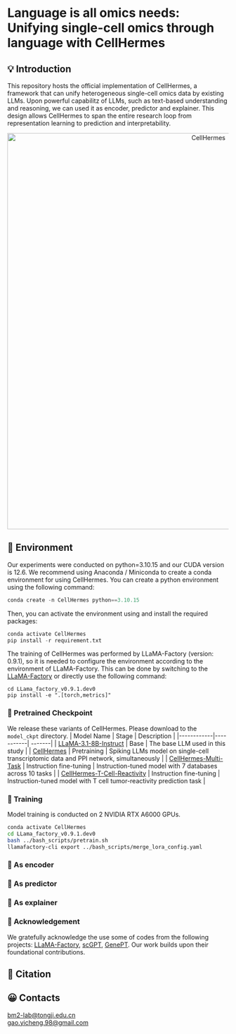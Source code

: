 # Language is all omics needs: Unifying single-cell omics through language with CellHermes
## 💡 Introduction 
This repository hosts the official implementation of CellHermes, a framework that can unify heterogeneous single-cell omics data by existing LLMs. Upon powerful capabilitz of LLMs, such as text-based understanding and reasoning, we can used it as encoder, predictor and explainer. This design allows CellHermes to span the entire research loop from representation learning to prediction and interpretability.
<p align="center"><img src="https://github.com/bm2-lab/CellHermes/blob/main/img/Framework.png" alt="CellHermes" width="900px" /></p> 

## 🔧 Environment
Our experiments were conducted on python=3.10.15 and our CUDA version is 12.6.
We recommend using Anaconda / Miniconda to create a conda environment for using CellHermes. You can create a python environment using the following command:
```python
conda create -n CellHermes python==3.10.15
```

Then, you can activate the environment using and install the required packages:
```python
conda activate CellHermes
pip install -r requirement.txt
```
The training of CellHermes was performed by LLaMA-Factory (version: 0.9.1), so it is needed to configure the environment according to the environment of LLaMA-Factory. This can be done by switching to the [LLaMA-Factory](https://github.com/hiyouga/LLaMA-Factory) or directly use the following command:
```
cd LLama_factory_v0.9.1.dev0 
pip install -e ".[torch,metrics]"
```

### 🤖 Pretrained Checkpoint
We release these variants of ​​CellHermes​​. Please download to the `model_ckpt` directory.
| Model Name | Stage | Description |
|------------|-----------| -------|
| [LLaMA-3.1-8B-Instruct](https://huggingface.co/meta-llama/Llama-3.1-8B-Instruct)   | Base | The base LLM used in this study |
| [CellHermes](https://huggingface.co/)   | Pretraining | Spiking LLMs model on single-cell transcriptomic data and PPI network, simultaneously |
| [CellHermes-Multi-Task](https://huggingface.co/) | Instruction fine-tuning | Instruction-tuned model with 7 databases across 10 tasks |
| [CellHermes-T-Cell-Reactivity](https://huggingface.co/) | Instruction fine-tuning | Instruction-tuned model with T cell tumor-reactivity prediction task  |

### 🚀 Training

Model training is conducted on 2 NVIDIA RTX A6000 GPUs.

```bash
conda activate CellHermes
cd LLama_factory_v0.9.1.dev0 
bash ../bash_scripts/pretrain.sh
llamafactory-cli export ../bash_scripts/merge_lora_config.yaml
```
### 🔆 As encoder
### 🔆 As predictor
### 🔆 As explainer

### 🌻 Acknowledgement
We gratefully acknowledge the use some of codes from the following projects: [LLaMA-Factory](https://github.com/hiyouga/LLaMA-Factory), [scGPT](https://github.com/bowang-lab/scGPT), [GenePT](https://github.com/yiqunchen/GenePT). Our work builds upon their foundational contributions.

## 🔖 Citation  
## 😀 Contacts
bm2-lab@tongji.edu.cn  
gao.yicheng.98@gmail.com
